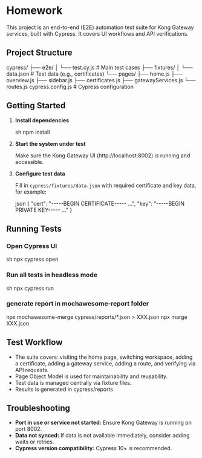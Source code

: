 # Homework

This project is an end-to-end (E2E) automation test suite for Kong Gateway services, built with Cypress. It covers UI workflows and API verifications.

## Project Structure

cypress/
  ├── e2e/
  │     └── test.cy.js         # Main test cases
  ├── fixtures/
  │     └── data.json          # Test data (e.g., certificates)
  └── pages/
        ├── home.js
        ├── overview.js
        ├── sidebar.js
        ├── certificates.js
        ├── gatewayServices.js
        └── routes.js
cypress.config.js               # Cypress configuration


## Getting Started

1. **Install dependencies**

   sh
   npm install

2. **Start the system under test**

   Make sure the Kong Gateway UI (http://localhost:8002) is running and accessible.

3. **Configure test data**

   Fill in `cypress/fixtures/data.json` with required certificate and key data, for example:

   json
   {
     "cert": "-----BEGIN CERTIFICATE----- ...",
     "key": "-----BEGIN PRIVATE KEY----- ..."
   }
   

## Running Tests

### Open Cypress UI

sh
npx cypress open


### Run all tests in headless mode

sh
npx cypress run

### generate report in mochawesome-report folder

npx mochawesome-merge cypress/reports/*.json > XXX.json
npx marge XXX.json

## Test Workflow

- The suite covers: visiting the home page, switching workspace, adding a certificate, adding a gateway service, adding a route, and verifying via API requests.
- Page Object Model is used for maintainability and reusability.
- Test data is managed centrally via fixture files.
- Results is generated in cypress/reports

## Troubleshooting

- **Port in use or service not started:** Ensure Kong Gateway  is running on port 8002.
- **Data not synced:** If data is not available immediately, consider adding waits or retries.
- **Cypress version compatibility:** Cypress 10+ is recommended.